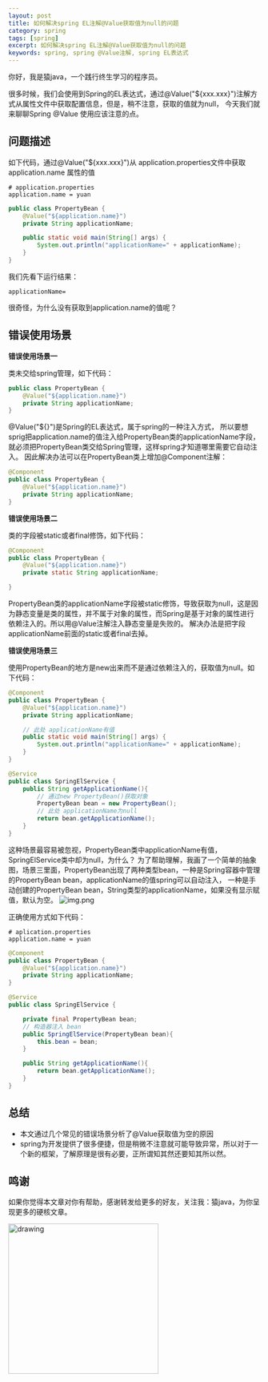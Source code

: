 ```yaml
---
layout: post
title: 如何解决spring EL注解@Value获取值为null的问题
category: spring
tags: [spring]
excerpt: 如何解决spring EL注解@Value获取值为null的问题
keywords: spring, spring @Value注解, spring EL表达式
---
```


你好，我是猿java，一个践行终生学习的程序员。

很多时候，我们会使用到Spring的EL表达式，通过@Value("${xxx.xxx}")注解方式从属性文件中获取配置信息，但是，稍不注意，获取的值就为null，
今天我们就来聊聊Spring @Value 使用应该注意的点。

## 问题描述

如下代码，通过@Value("${xxx.xxx}")从 application.properties文件中获取 application.name 属性的值


```properties
# application.properties
application.name = yuan
```

```java
public class PropertyBean {
    @Value("${application.name}")
    private String applicationName;

    public static void main(String[] args) {
        System.out.println("applicationName=" + applicationName);
    }
}
```

我们先看下运行结果：

```text
applicationName=
```

很奇怪，为什么没有获取到application.name的值呢？

## 错误使用场景

**错误使用场景一**

类未交给spring管理，如下代码：

```java
public class PropertyBean {
    @Value("${application.name}")
    private String applicationName;
}
```

@Value("${}")是Spring的EL表达式，属于spring的一种注入方式，
所以要想sprig把application.name的值注入给PropertyBean类的applicationName字段，就必须把PropertyBean类交给Spring管理，这样spring才知道哪里需要它自动注入。
因此解决办法可以在PropertyBean类上增加@Component注解：
```java
@Component
public class PropertyBean {
    @Value("${application.name}")
    private String applicationName;
}
```

**错误使用场景二**

类的字段被static或者final修饰，如下代码：

```java
@Component
public class PropertyBean {
    @Value("${application.name}")
    private static String applicationName;

}
```
PropertyBean类的applicationName字段被static修饰，导致获取为null，这是因为静态变量是类的属性，并不属于对象的属性，而Spring是基于对象的属性进行依赖注入的。所以用@Value注解注入静态变量是失败的。
解决办法是把字段applicationName前面的static或者final去掉。

**错误使用场景三**

使用PropertyBean的地方是new出来而不是通过依赖注入的，获取值为null。如下代码：

```java
@Component
public class PropertyBean {
    @Value("${application.name}")
    private String applicationName;

    // 此处 applicationName有值
    public static void main(String[] args) {
        System.out.println("applicationName=" + applicationName);
    }
}

@Service
public class SpringElService {
    public String getApplicationName(){
        // 通过new PropertyBean()获取对象
        PropertyBean bean = new PropertyBean();
        // 此处 applicationName为null
        return bean.getApplicationName();
    }
}
```

这种场景最容易被忽视，PropertyBean类中applicationName有值，SpringElService类中却为null，为什么？
为了帮助理解，我画了一个简单的抽象图，场景三里面，PropertyBean出现了两种类型bean，一种是Spring容器中管理的PropertyBean bean，applicationName的值spring可以自动注入， 一种是手动创建的PropertyBean bean，String类型的applicationName，如果没有显示赋值，默认为空。
![img.png](https://www.yuanjava.cn/assets/md/spring/value-null.png)


正确使用方式如下代码：

```properties
# aplication.properties
application.name = yuan
```

```java
@Component
public class PropertyBean {
    @Value("${application.name}")
    private String applicationName;
}

@Service
public class SpringElService {

    private final PropertyBean bean;
    // 构造器注入 bean
    public SpringElService(PropertyBean bean){
        this.bean = bean;
    }

    public String getApplicationName(){
        return bean.getApplicationName();
    }
}
```


## 总结

- 本文通过几个常见的错误场景分析了@Value获取值为空的原因
- spring为开发提供了很多便捷，但是稍微不注意就可能导致异常，所以对于一个新的框架，了解原理是很有必要，正所谓知其然还要知其所以然。


## 鸣谢
如果你觉得本文章对你有帮助，感谢转发给更多的好友，关注我：猿java，为你呈现更多的硬核文章。

<img src="https://yuanjava.cn/assets/img/pub.jpg" alt="drawing" style="width:300px;"/>

